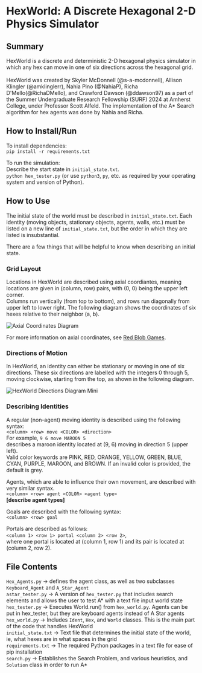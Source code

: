 # HexWorld: A Discrete Hexagonal 2-D Physics Simulator

## Summary
HexWorld is a discrete and deterministic 2-D hexagonal physics simulator in which any hex can move in one of six directions across the hexagonal grid. <br/>
<br/>
HexWorld was created by Skyler McDonnell (@s-a-mcdonnell), Allison Klingler (@amklinglerr), Nahia Pino (@NahiaP), Richa D'Mello(@RichaDMello), and Crawford Dawson (@ddawson97) as a part of the Summer Undergraduate Research Fellowship (SURF) 2024 at Amherst College, under Professor Scott Alfeld.
The implementation of the A* Search algorithm for hex agents was done by Nahia and Richa.

## How to Install/Run
To install dependencies: <br/>
`pip install -r requirements.txt` <br/>

To run the simulation: <br/>
Describe the start state in `initial_state.txt`. <br/>
`python hex_tester.py` (or use `python3`, `py`, etc. as required by your operating system and version of Python).

## How to Use
The initial state of the world must be described in `initial_state.txt`. Each identity (moving objects, stationary objects, agents, walls, etc.) must be listed on a new line of `initial_state.txt`, but the order in which they are listed is insubstantial. <br/>

There are a few things that will be helpful to know when describing an initial state.<br/>

### Grid Layout

Locations in HexWorld are described using axial coordiantes, meaning locations are given in (column, row) pairs, with (0, 0) being the upper left corner.<br/>
Columns run vertically (from top to bottom), and rows run diagonally from upper left to lower right. The following diagram shows the coordinates of six hexes relative to their neighbor (a, b).<br/>

![Axial Coordinates Diagram](https://github.com/user-attachments/assets/40e0914d-c927-47d9-afba-3eb113ffb882)

For more information on axial coordinates, see [Red Blob Games](https://www.redblobgames.com/grids/hexagons/#:~:text=Axial%20coordinates).

### Directions of Motion
In HexWorld, an identity can either be stationary or moving in one of six directions. These six directions are labelled with the integers 0 through 5, moving clockwise, starting from the top, as shown in the following diagram. <br/>

![HexWorld Directions Diagram Mini](https://github.com/user-attachments/assets/c7b64bcd-9208-4e76-b61d-048874a3facb)



### Describing Identities

A regular (non-agent) moving identity is described using the following syntax: <br/>
`<column> <row> move <COLOR> <direction>` <br/>
For example, `9 6 move MAROON 5` <br/> describes a maroon identity located at (9, 6) moving in direction 5 (upper left). <br/>
Valid color keywords are PINK, RED, ORANGE, YELLOW, GREEN, BLUE, CYAN, PURPLE, MAROON, and BROWN. If an invalid color is provided, the default is grey.<br/>

Agents, which are able to influence their own movement, are described with very similar syntax.<br/>
`<column> <row> agent <COLOR> <agent type>`<br/>
__[describe agent types]__

Goals are described with the following syntax:<br/>
`<column> <row> goal`<br/>

Portals are described as follows:<br/>
`<column 1> <row 1> portal <column 2> <row 2>`,<br/>
where one portal is located at (column 1, row 1) and its pair is located at (column 2, row 2).

## File Contents

`Hex_Agents.py` -> defines the agent class, as well as two subclasses `Keyboard_Agent` and `A_Star_Agent` <br/>
`astar_tester.py` -> A version of `hex_tester.py` that includes search elements and allows the user to test A* with a text file input world state<br/>
`hex_tester.py` -> Executes World.run() from `hex_world.py`. Agents can be put in hex_tester, but they are keyboard agents instead of A Star agents <br/>
`hex_world.py` -> Includes `Ident`, `Hex`, and `World` classes. This is the main part of the code that handles HexWorld <br/>
`initial_state.txt` -> Text file that determines the initial state of the world, ie, what hexes are in what spaces in the grid <br/>
`requirements.txt` -> The required Python packages in a text file for ease of pip installation <br/>
`search.py` -> Establishes the Search Problem, and various heuristics, and `Solution` class in order to run A*<br/>
